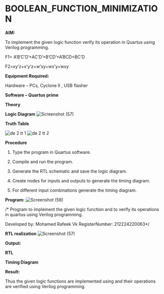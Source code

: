 # BOOLEAN_FUNCTION_MINIMIZATION

**AIM:**

To implement the given logic function verify its operation in Quartus using Verilog programming.

F1= A’B’C’D’+AC’D’+B’CD’+A’BCD+BC’D 

F2=xy’z+x’y’z+w’xy+wx’y+wxy

**Equipment Required:**

Hardware – PCs, Cyclone II , USB flasher

**Software – Quartus prime**

**Theory**

**Logic Diagram**
![Screenshot (57)](https://github.com/user-attachments/assets/62427a04-ad17-4b3d-9087-8d24d97545df)


**Truth Table**

![de 2 tt 1](https://github.com/user-attachments/assets/2bd914a8-bff7-4e33-8777-dcb38491c366)
![de 2 tt 2](https://github.com/user-attachments/assets/8b725f77-a047-487b-b148-f68559123226)

**Procedure**

1.	Type the program in Quartus software.

2.	Compile and run the program.

3.	Generate the RTL schematic and save the logic diagram.

4.	Create nodes for inputs and outputs to generate the timing diagram.

5.	For different input combinations generate the timing diagram.


**Program:**
![Screenshot (58)](https://github.com/user-attachments/assets/704d648c-1166-4ea1-ade4-5fa52565766a)

/* Program to implement the given logic function and to verify its operations in quartus using Verilog programming. 

Developed by: Mohamed Rafeek Vk
RegisterNumber: 212224220063*/


**RTL realization**
![Screenshot (57)](https://github.com/user-attachments/assets/b02ae350-2d55-489d-b6aa-5462f61f36b7)

**Output:**

**RTL**

**Timing Diagram**

**Result:**

Thus the given logic functions are implemented using and their operations are verified using Verilog programming.

